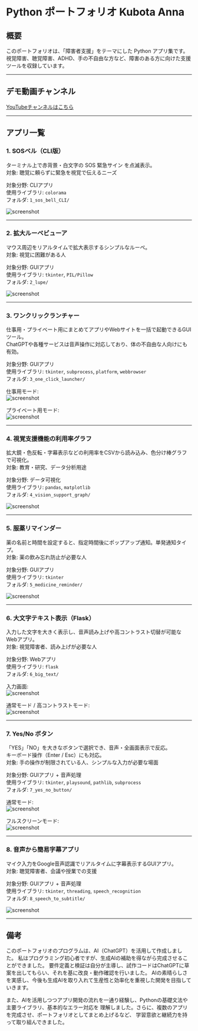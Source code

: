 # Python ポートフォリオ Kubota Anna

## 概要
このポートフォリオは、「障害者支援」をテーマにした Python アプリ集です。
視覚障害、聴覚障害、ADHD、手の不自由な方など、障害のある方に向けた支援ツールを収録しています。 

---

## デモ動画チャンネル
[YouTubeチャンネルはこちら](https://www.youtube.com/@AnnaKubota1990)

---

## アプリ一覧

### 1. SOSベル（CLI版）
ターミナル上で赤背景・白文字の SOS 緊急サイン を点滅表示。  
対象: 聴覚に頼らずに緊急を視覚で伝えるニーズ  

対象分野: CLIアプリ  
使用ライブラリ: `colorama`  
フォルダ: `1_sos_bell_CLI/`  

![screenshot](1_sos_bell_CLI/images/screenshot.png)

---

### 2. 拡大ルーペビューア
マウス周辺をリアルタイムで拡大表示するシンプルなルーペ。  
対象: 視覚に困難がある人  

対象分野: GUIアプリ  
使用ライブラリ: `tkinter`, `PIL/Pillow`  
フォルダ: `2_lupe/`  

![screenshot](2_lupe/images/screenshot.png)

---

### 3. ワンクリックランチャー
仕事用・プライベート用にまとめてアプリやWebサイトを一括で起動できるGUIツール。  
ChatGPTや各種サービスは音声操作に対応しており、体の不自由な人向けにも有効。  

対象分野: GUIアプリ  
使用ライブラリ: `tkinter`, `subprocess`, `platform`, `webbrowser`  
フォルダ: `3_one_click_launcher/`  

仕事用モード:  
![screenshot](3_one_click_launcher/images/screenshot_1.png)

プライベート用モード:  
![screenshot](3_one_click_launcher/images/screenshot_2.png)

---

### 4. 視覚支援機能の利用率グラフ
拡大鏡・色反転・字幕表示などの利用率をCSVから読み込み、色分け棒グラフで可視化。  
対象: 教育・研究、データ分析用途  

対象分野: データ可視化  
使用ライブラリ: `pandas`, `matplotlib`  
フォルダ: `4_vision_support_graph/`  

![screenshot](4_vision_support_graph/images/screenshot.png)

---

### 5. 服薬リマインダー
薬の名前と時間を設定すると、指定時間後にポップアップ通知。単発通知タイプ。  
対象: 薬の飲み忘れ防止が必要な人  

対象分野: GUIアプリ  
使用ライブラリ: `tkinter`  
フォルダ: `5_medicine_reminder/`  

![screenshot](5_medicine_reminder/images/screenshot.png)

---

### 6. 大文字テキスト表示（Flask）
入力した文字を大きく表示し、音声読み上げや高コントラスト切替が可能なWebアプリ。  
対象: 視覚障害者、読み上げが必要な人  

対象分野: Webアプリ  
使用ライブラリ: `flask`  
フォルダ: `6_big_text/`  

入力画面:  
![screenshot](6_big_text/images/screenshot_1.png)

通常モード / 高コントラストモード:  
![screenshot](6_big_text/images/screenshot_2.png)

---

### 7. Yes/No ボタン
「YES」「NO」を大きなボタンで選択でき、音声・全画面表示で反応。  
キーボード操作（Enter / Esc）にも対応。  
対象: 手の操作が制限されている人、シンプルな入力が必要な場面  

対象分野: GUIアプリ + 音声処理  
使用ライブラリ: `tkinter`, `playsound`, `pathlib`, `subprocess`  
フォルダ: `7_yes_no_button/`  

通常モード:  
![screenshot](7_yes_no_button/images/screenshot_1.png)

フルスクリーンモード:  
![screenshot](7_yes_no_button/images/screenshot_2.png)

---

### 8. 音声から簡易字幕アプリ
マイク入力をGoogle音声認識でリアルタイムに字幕表示するGUIアプリ。  
対象: 聴覚障害者、会議や授業での支援  

対象分野: GUIアプリ + 音声処理  
使用ライブラリ: `tkinter`, `threading`, `speech_recognition`  
フォルダ: `8_speech_to_subtitle/`  

![screenshot](8_speech_to_subtitle/images/screenshot.png)

---

## 備考
このポートフォリオのプログラムは、AI（ChatGPT）を活用して作成しました。
私はプログラミング初心者ですが、生成AIの補助を得ながら完成させることができました。
要件定義と検証は自分が主導し、試作コードはChatGPTに草案を出してもらい、それを基に改良・動作確認を行いました。
AIの素晴らしさを実感し、今後も生成AIを取り入れて生産性と効率化を重視した開発を目指していきます。

また、AIを活用しつつアプリ開発の流れを一通り経験し、Pythonの基礎文法や主要ライブラリ、基本的なエラー対応を
理解しました。さらに、複数のアプリを完成させ、ポートフォリオとしてまとめ上げるなど、
学習意欲と継続力を持って取り組んできました。
